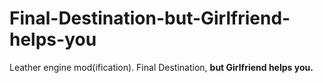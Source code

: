 # Final-Destination-but-Girlfriend-helps-you

Leather engine mod(ification). Final Destination, **but Girlfriend helps you.**
